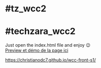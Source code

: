# #tz_wcc2 <br>
# #techzara_wcc2 <br>
Just open the index.html file and enjoy 😉 <br>
<a href="https://christianodc7.github.io/wcc-front-s1/"> Preview et démo de la page ici </a>

https://christianodc7.github.io/wcc-front-s1/
